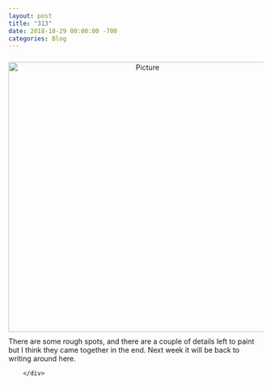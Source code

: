 ```yaml
---
layout: post
title: "313"
date: 2018-10-29 00:00:00 -700
categories: Blog
---
```


<div class="blog-content">
				<div><div class="wsite-image wsite-image-border-none " style="padding-top:10px;padding-bottom:10px;margin-left:0;margin-right:0;text-align:center"> <a> <img src="/uploads/1/1/9/3/11936545/published/p-20181029-123430a332.jpg?1540848533" alt="Picture" style="width:534;max-width:100%"> </a> <div style="display:block;font-size:90%"></div> </div></div>  <div class="paragraph">There are some rough spots, and there are a couple of details left to paint but I think they came together in the end. Next week it will be back to writing around here.&nbsp;</div>

		</div>
        